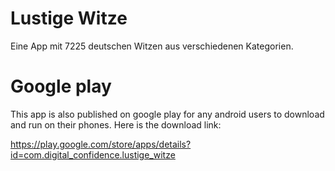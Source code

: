 # Lustige Witze

Eine App mit 7225 deutschen Witzen aus verschiedenen Kategorien.

# Google play
This app is also published on google play for any android users to download and run on their phones. Here is the download link:

https://play.google.com/store/apps/details?id=com.digital_confidence.lustige_witze

